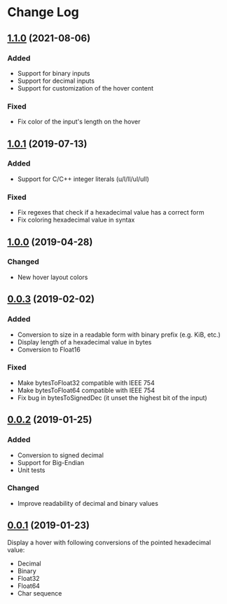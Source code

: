 # Change Log

## [1.1.0] (2021-08-06)

### Added
- Support for binary inputs
- Support for decimal inputs
- Support for customization of the hover content

### Fixed
- Fix color of the input's length on the hover

## [1.0.1] (2019-07-13)

### Added
- Support for C/C++ integer literals (u/l/ll/ul/ull)

### Fixed
- Fix regexes that check if a hexadecimal value has a correct form
- Fix coloring hexadecimal value in syntax

## [1.0.0] (2019-04-28)

### Changed
- New hover layout colors

## [0.0.3] (2019-02-02)

### Added
- Conversion to size in a readable form with binary prefix (e.g. KiB, etc.)
- Display length of a hexadecimal value in bytes
- Conversion to Float16

### Fixed
- Make bytesToFloat32 compatible with IEEE 754
- Make bytesToFloat64 compatible with IEEE 754
- Fix bug in bytesToSignedDec (it unset the highest bit of the input)

## [0.0.2] (2019-01-25)

### Added
- Conversion to signed decimal
- Support for Big-Endian
- Unit tests

### Changed
- Improve readability of decimal and binary values

## [0.0.1] (2019-01-23)

Display a hover with following conversions of the pointed hexadecimal value:
  - Decimal
  - Binary
  - Float32
  - Float64
  - Char sequence



[1.1.0]: https://github.com/mateuszchudyk/vscode-hexinspector/compare/v1.0.1...v1.1.0
[1.0.1]: https://github.com/mateuszchudyk/vscode-hexinspector/compare/v1.0.0...v1.0.1
[1.0.0]: https://github.com/mateuszchudyk/vscode-hexinspector/compare/v0.0.3...v1.0.0
[0.0.3]: https://github.com/mateuszchudyk/vscode-hexinspector/compare/v0.0.2...v0.0.3
[0.0.2]: https://github.com/mateuszchudyk/vscode-hexinspector/compare/v0.0.1...v0.0.2
[0.0.1]: https://github.com/mateuszchudyk/vscode-hexinspector/commit/165f3ed7caeed85a803346ce4e36781e25abb1ce
